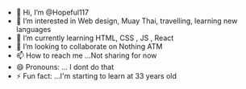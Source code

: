 - 👋 Hi, I’m @Hopeful117
- 👀 I’m interested in Web design, Muay Thai, travelling, learning new languages
- 🌱 I’m currently learning HTML, CSS , JS , React
- 💞️ I’m looking to collaborate on Nothing ATM
- 📫 How to reach me ...Not sharing for now
- 😄 Pronouns: ... I dont do that
- ⚡ Fun fact: ...I'm starting to learn at 33 years old

<!---
Currently working on a website to teach English to Thaï children with my girlfriend.
--->
